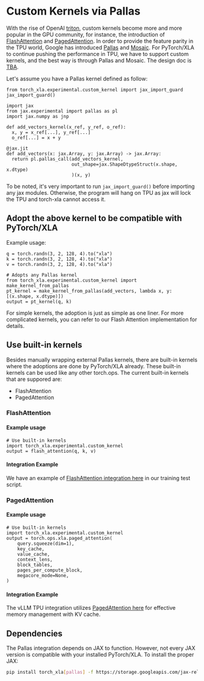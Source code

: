 # Custom Kernels via Pallas

With the rise of OpenAI [triton](https://openai.com/research/triton), custom kernels become more and more popular in the GPU community, for instance, the introduction of [FlashAttention](https://github.com/Dao-AILab/flash-attention) and [PagedAttention](https://blog.vllm.ai/2023/06/20/vllm.html). In order to provide the feature parity in the TPU world, Google has introduced [Pallas](http://go/jax-pallas) and [Mosaic](http://go/mosaic-tpu). For PyTorch/XLA to continue pushing the performance in TPU, we have to support custom kernels, and the best way is through Pallas and Mosaic. The design doc is [TBA]().

Let's assume you have a Pallas kernel defined as follow:
```python3
from torch_xla.experimental.custom_kernel import jax_import_guard
jax_import_guard()

import jax
from jax.experimental import pallas as pl
import jax.numpy as jnp

def add_vectors_kernel(x_ref, y_ref, o_ref):
  x, y = x_ref[...], y_ref[...]
  o_ref[...] = x + y

@jax.jit
def add_vectors(x: jax.Array, y: jax.Array) -> jax.Array:
  return pl.pallas_call(add_vectors_kernel,
                        out_shape=jax.ShapeDtypeStruct(x.shape, x.dtype)
                        )(x, y)
```

To be noted, it's very important to run `jax_import_guard()` before importing any jax modules. Otherwise, the program will hang on TPU as  jax will lock the TPU and torch-xla cannot access it.

## Adopt the above kernel to be compatible with PyTorch/XLA

Example usage:
```python3
q = torch.randn(3, 2, 128, 4).to("xla")
k = torch.randn(3, 2, 128, 4).to("xla")
v = torch.randn(3, 2, 128, 4).to("xla")

# Adopts any Pallas kernel
from torch_xla.experimental.custom_kernel import make_kernel_from_pallas
pt_kernel = make_kernel_from_pallas(add_vectors, lambda x, y: [(x.shape, x.dtype)])
output = pt_kernel(q, k)
```
For simple kernels, the adoption is just as simple as one liner. For more complicated kernels, you can refer to our Flash Attention implementation for details.

## Use built-in kernels

Besides manually wrapping external Pallas kernels, there are built-in kernels where the adoptions are done by PyTorch/XLA already. These built-in kernels can be used like any other torch.ops. The current built-in kernels that are suppored are:
- FlashAttention
- PagedAttention

### FlashAttention

#### Example usage
```python3
# Use built-in kernels
import torch_xla.experimental.custom_kernel
output = flash_attention(q, k, v)
```

#### Integration Example
We have an example of [FlashAttention integration here](https://github.com/pytorch/xla/blob/master/examples/flash_attention/train_decoder_only_flash_attention.py) in our training test script.

### PagedAttention

#### Example usage
```python3
# Use built-in kernels
import torch_xla.experimental.custom_kernel
output = torch.ops.xla.paged_attention(
    query.squeeze(dim=1),
    key_cache,
    value_cache,
    context_lens,
    block_tables,
    pages_per_compute_block,
    megacore_mode=None,
)
```

#### Integration Example
The vLLM TPU integration utilizes [PagedAttention here](https://github.com/vllm-project/vllm/blob/f5e1bf5d44877149eaabf9c04379a4e14a023145/vllm/attention/backends/pallas.py#L194) for effective memory management with KV cache.


## Dependencies
The Pallas integration depends on JAX to function. However, not every JAX version is compatible with your installed PyTorch/XLA. To install the proper JAX:
```bash
pip install torch_xla[pallas] -f https://storage.googleapis.com/jax-releases/jax_nightly_releases.html -f https://storage.googleapis.com/jax-releases/jaxlib_nightly_releases.html
```
